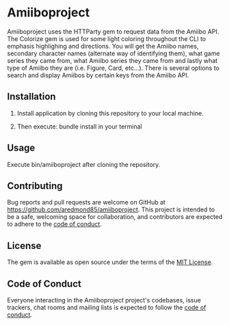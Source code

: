 # Amiiboproject

Amiiboproject uses the HTTParty gem to request data from the Amiibo API. The Colorize gem is used for some light coloring throughout the CLI to emphasis highlighing and directions. You will get the Amiibo names, secondary character names (alternate way of identifying them), what game series they came from, what Amiibo series they came from and lastly what type of Amiibo they are (i.e. Figure, Card, etc...). There is several options to search and display Amiibos by certain keys from the Amiibo API.

## Installation

1) Install application by cloning this repository to your local machine.

2) Then execute: bundle install in your terminal

## Usage

Execute bin/amiiboproject after cloning the repository.

## Contributing

Bug reports and pull requests are welcome on GitHub at https://github.com/aredmond85/amiiboproject. This project is intended to be a safe, welcoming space for collaboration, and contributors are expected to adhere to the [code of conduct](https://github.com/aredmond85/amiiboproject/blob/master/CODE_OF_CONDUCT.md).


## License

The gem is available as open source under the terms of the [MIT License](https://opensource.org/licenses/MIT).

## Code of Conduct

Everyone interacting in the Amiiboproject project's codebases, issue trackers, chat rooms and mailing lists is expected to follow the [code of conduct](https://github.com/aredmond85/amiiboproject/blob/master/CODE_OF_CONDUCT.md).
